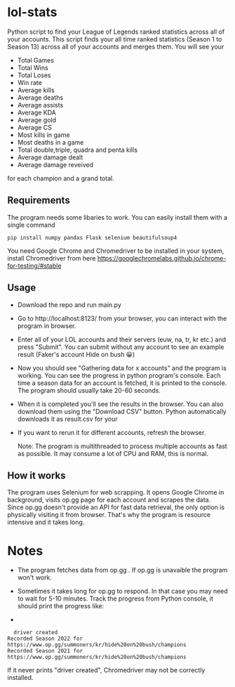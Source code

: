 # lol-stats
Python script to find your League of Legends ranked statistics across all of your accounts.
This script finds your all time ranked statistics (Season 1 to Season 13) across all of your accounts and merges them. You will see your
- Total Games
- Total Wins
- Total Loses
- Win rate
- Average kills
- Average deaths
- Average assists
- Average KDA
- Average gold
- Average CS
- Most kills in game
- Most deaths in a game
- Total double,triple, quadra and penta kills
- Average damage dealt
- Average damage reveived

for each champion and a grand total.


## Requirements
The program needs some libaries to work. You can easily install them with a single command
```
pip install numpy pandas Flask selenium beautifulsoup4
```

You need Google Chrome and Chromedriver to be installed in your system, install Chromedriver from here
https://googlechromelabs.github.io/chrome-for-testing/#stable

## Usage

- Download the repo and run main.py
- Go to http://localhost:8123/ from your browser, you can interact with the program in browser.
- Enter all of your LOL accounts and their servers (euw, na, tr, kr etc.) and press "Submit". You can submit without any account to see an example result (Faker's account Hide on bush 😀)
- Now you should see "Gathering data for x accounts" and the program is working. You can see the progress in python program's console. Each time a season data for an account is fetched, it is printed to the console. The program should usually take 20-60 seconds.
- When it is completed you'll see the results in the browser. You can also download them using the "Download CSV" button. Python automatically downloads it as result.csv for your
- If you want to rerun it for different accounts, refresh the browser.

  Note: The program is multithreaded to process multiple accounts as fast as possible. It may consume a lot of CPU and RAM, this is normal.



## How it works
The program uses Selenium for web scrapping. It opens Google Chrome in background, visits op.gg page for each account and scrapes the data. Since op.gg doesn't provide an API for fast data retrieval, the only option is physically visiting it from browser. That's why the program is resource intensive and it takes long.





# Notes
- The program fetches data from op.gg . If op.gg is unavaible the program won't work.

- Sometimes it takes long for op.gg to respond. In that case you may need to wait for 5-10 minutes. Track the progress from Python console, it should print the progress like:
-
```
  driver created
Recorded Season 2022 for https://www.op.gg/summoners/kr/hide%20on%20bush/champions
Recorded Season 2021 for https://www.op.gg/summoners/kr/hide%20on%20bush/champions
```

If it never prints "driver created", Chromedriver may not be correctly installed.


  





